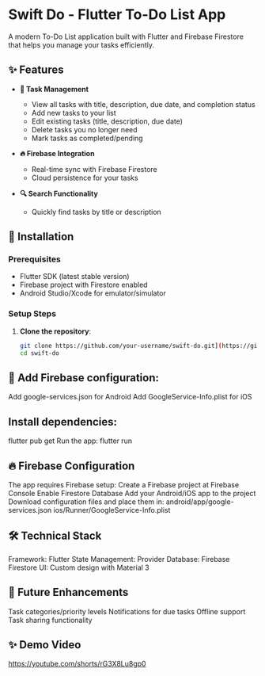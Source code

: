 # Swift Do - Flutter To-Do List App  

A modern To-Do List application built with Flutter and Firebase Firestore that helps you manage your tasks efficiently.  

## ✨ Features  

- **📝 Task Management**  
  - View all tasks with title, description, due date, and completion status  
  - Add new tasks to your list  
  - Edit existing tasks (title, description, due date)  
  - Delete tasks you no longer need  
  - Mark tasks as completed/pending  

- **🔥 Firebase Integration**  
  - Real-time sync with Firebase Firestore  
  - Cloud persistence for your tasks  

- **🔍 Search Functionality**  
  - Quickly find tasks by title or description  


## 🚀 Installation  

### Prerequisites  
- Flutter SDK (latest stable version)  
- Firebase project with Firestore enabled  
- Android Studio/Xcode for emulator/simulator  

### Setup Steps  
1. **Clone the repository**:  
   ```bash
   git clone https://github.com/your-username/swift-do.git](https://github.com/Shereena2000/Swift_do.git
   cd swift-do
## 🚀 Add Firebase configuration:

Add google-services.json for Android
Add GoogleService-Info.plist for iOS

## Install dependencies:

flutter pub get
Run the app:
flutter run

##  🔥 Firebase Configuration

The app requires Firebase setup:
Create a Firebase project at Firebase Console
Enable Firestore Database
Add your Android/iOS app to the project
Download configuration files and place them in:
android/app/google-services.json
ios/Runner/GoogleService-Info.plist

##  🛠 Technical Stack
Framework: Flutter
State Management: Provider
Database: Firebase Firestore
UI: Custom design with Material 3

## 📅 Future Enhancements
Task categories/priority levels
Notifications for due tasks
Offline support
Task sharing functionality

## ✨ Demo Video

https://youtube.com/shorts/rG3X8Lu8gp0


